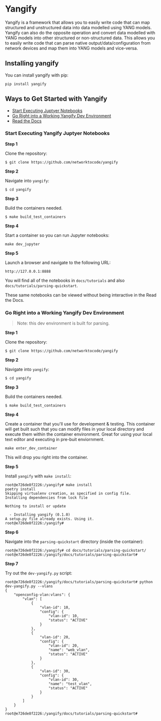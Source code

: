# Yangify

Yangify is a framework that allows you to easily write code that can map structured and unstructured data into data modelled using YANG models. Yangify can also do the opposite operation and convert data modelled with YANG models into other structured or non-structured data. This allows you to easily write code that can parse native output/data/configuration from network devices and map them into YANG models and vice-versa.

## Installing yangify

You can install yangify with pip:

```
pip install yangify
```

## Ways to Get Started with Yangify


* [Start Executing Juptyer Notebooks](#Start-Executing-Juptyer-Notebooks)
* [Go Right into a Working Yangify Dev Environment](#Go-Right-into-a-Working-Yangify-Dev-Environment)
* [Read the Docs](https://yangify.readthedocs.io)


### Start Executing Yangify Juptyer Notebooks

**Step 1**

Clone the repository:


```
$ git clone https://github.com/networktocode/yangify
```


**Step 2**

Navigate into `yangify`:


```
$ cd yangify
```


**Step 3**

Build the containers needed.


```
$ make build_test_containers
```

**Step 4**

Start a container so you can run Jupyter notebooks:


```
make dev_jupyter
```

**Step 5**

Launch a browser and navigate to the following URL:

```
http://127.0.0.1:8888
```


You will find all of the notebooks in `docs/tutorials` and also `docs/tutorials/parsing-quickstart`.

These same notebooks can be viewed without being interactive in the Read the Docs.



### Go Right into a Working Yangify Dev Environment

> Note: this dev environment is built for parsing.

**Step 1**

Clone the repository:


```
$ git clone https://github.com/networktocode/yangify
```


**Step 2**

Navigate into `yangify`:


```
$ cd yangify
```


**Step 3**

Build the containers needed.


```
$ make build_test_containers
```


**Step 4**

Create a container that you'll use for development & testing. This container will get built such that you can modify files in your local directory and execute them within the container environment.  Great for using your local text editor and executing in pre-buit enviornment.


```
make enter_dev_container
```

This will drop you right into the container.


**Step 5**

Install `yangify` with `make install`:

```
root@e726de8f2226:/yangify# make install
poetry install
Skipping virtualenv creation, as specified in config file.
Installing dependencies from lock file

Nothing to install or update

  - Installing yangify (0.1.0)
A setup.py file already exists. Using it.
root@e726de8f2226:/yangify#
```


**Step 6**

Navigate into the `parsing-quickstart` directory (inside the container):


```
root@e726de8f2226:/yangify# cd docs/tutorials/parsing-quickstart/
root@e726de8f2226:/yangify/docs/tutorials/parsing-quickstart#
```

**Step 7**


Try out the `dev-yangify.py` script:


```
root@e726de8f2226:/yangify/docs/tutorials/parsing-quickstart# python dev-yangify.py --vlans
{
    "openconfig-vlan:vlans": {
        "vlan": [
            {
                "vlan-id": 10,
                "config": {
                    "vlan-id": 10,
                    "status": "ACTIVE"
                }
            },
            {
                "vlan-id": 20,
                "config": {
                    "vlan-id": 20,
                    "name": "web_vlan",
                    "status": "ACTIVE"
                }
            },
            {
                "vlan-id": 30,
                "config": {
                    "vlan-id": 30,
                    "name": "test_vlan",
                    "status": "ACTIVE"
                }
            }
        ]
    }
}
root@e726de8f2226:/yangify/docs/tutorials/parsing-quickstart#
```
